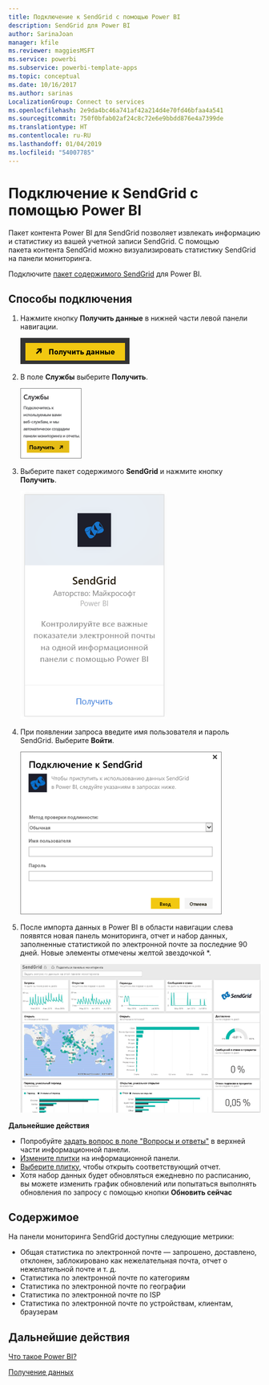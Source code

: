 ```yaml
---
title: Подключение к SendGrid с помощью Power BI
description: SendGrid для Power BI
author: SarinaJoan
manager: kfile
ms.reviewer: maggiesMSFT
ms.service: powerbi
ms.subservice: powerbi-template-apps
ms.topic: conceptual
ms.date: 10/16/2017
ms.author: sarinas
LocalizationGroup: Connect to services
ms.openlocfilehash: 2e9da4bc46a741af42a214d4e70fd46bfaa4a541
ms.sourcegitcommit: 750f0bfab02af24c8c72e6e9bbdd876e4a7399de
ms.translationtype: HT
ms.contentlocale: ru-RU
ms.lasthandoff: 01/04/2019
ms.locfileid: "54007785"
---
```

# <a name="connect-to-sendgrid-with-power-bi"></a>Подключение к SendGrid с помощью Power BI
Пакет контента Power BI для SendGrid позволяет извлекать информацию и статистику из вашей учетной записи SendGrid. С помощью пакета контента SendGrid можно визуализировать статистику SendGrid на панели мониторинга.

Подключите [пакет содержимого SendGrid](https://app.powerbi.com/getdata/services/sendgrid) для Power BI.

## <a name="how-to-connect"></a>Способы подключения
1. Нажмите кнопку **Получить данные** в нижней части левой панели навигации.
   
   ![](media/service-connect-to-sendgrid/pbi_getdata.png) 
2. В поле **Службы** выберите **Получить**.
   
   ![](media/service-connect-to-sendgrid/pbi_getservices.png) 
3. Выберите пакет содержимого **SendGrid** и нажмите кнопку **Получить**.
   
   ![](media/service-connect-to-sendgrid/sendgrid.png) 
4. При появлении запроса введите имя пользователя и пароль SendGrid. Выберите **Войти**.
   
   ![](media/service-connect-to-sendgrid/pbi_sendgridsignin.png)
5. После импорта данных в Power BI в области навигации слева появятся новая панель мониторинга, отчет и набор данных, заполненные статистикой по электронной почте за последние 90 дней. Новые элементы отмечены желтой звездочкой \*.
   
   ![](media/service-connect-to-sendgrid/pbi_sendgriddash.png)

**Дальнейшие действия**

* Попробуйте [задать вопрос в поле "Вопросы и ответы"](consumer/end-user-q-and-a.md) в верхней части информационной панели.
* [Измените плитки](service-dashboard-edit-tile.md) на информационной панели.
* [Выберите плитку](consumer/end-user-tiles.md), чтобы открыть соответствующий отчет.
* Хотя набор данных будет обновляться ежедневно по расписанию, вы можете изменить график обновлений или попытаться выполнять обновления по запросу с помощью кнопки **Обновить сейчас**

## <a name="whats-included"></a>Содержимое
На панели мониторинга SendGrid доступны следующие метрики:

* Общая статистика по электронной почте — запрошено, доставлено, отклонен, заблокировано как нежелательная почта, отчет о нежелательной почте и т. д.
* Статистика по электронной почте по категориям
* Статистика по электронной почте по географии
* Статистика по электронной почте по ISP
* Статистика по электронной почте по устройствам, клиентам, браузерам

## <a name="next-steps"></a>Дальнейшие действия
[Что такое Power BI?](power-bi-overview.md)

[Получение данных](service-get-data.md)

